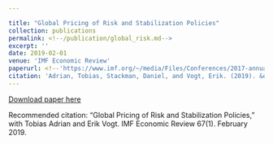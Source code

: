 ```yaml
---

title: "Global Pricing of Risk and Stabilization Policies"
collection: publications
permalink: <!--/publication/global_risk.md-->
excerpt: ''
date: 2019-02-01
venue: 'IMF Economic Review'
paperurl: <!--'https://www.imf.org/~/media/Files/Conferences/2017-annual-research-conference/adrian-s6.ashx'-->
citation: 'Adrian, Tobias, Stackman, Daniel, and Vogt, Erik. (2019). &quot; Global Pricing of Risk and Stabilization Policies.&quot; <i>IMF Economic Review 1</i>. 67(1).'
---
```


[Download paper here](https://www.imf.org/~/media/Files/Conferences/2017-annual-research-conference/adrian-s6.ashx)

Recommended citation: “Global Pricing of Risk and Stabilization Policies,” with Tobias Adrian and Erik Vogt. IMF Economic Review 67(1). February 2019.
